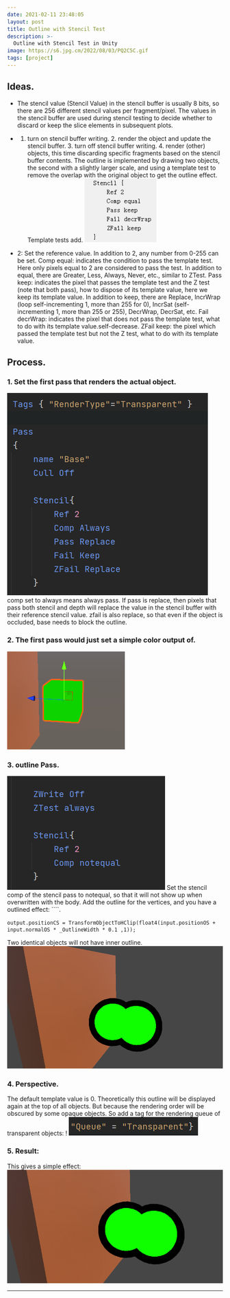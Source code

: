 ```yaml
---
date: 2021-02-11 23:48:05
layout: post
title: Outline with Stencil Test
description: >-
  Outline with Stencil Test in Unity
image: https://s6.jpg.cm/2022/08/03/PQ2C5C.gif
tags: [project]
---
```


## Ideas.
- The stencil value (Stencil Value) in the stencil buffer is usually 8 bits, so there are 256 different stencil values per fragment/pixel. The values in the stencil buffer are used during stencil testing to decide whether to discard or keep the slice elements in subsequent plots.
- 1. turn on stencil buffer writing. 2. render the object and update the stencil buffer. 3. turn off stencil buffer writing. 4. render (other) objects, this time discarding specific fragments based on the stencil buffer contents.
The outline is implemented by drawing two objects, the second with a slightly larger scale, and using a template test to remove the overlap with the original object to get the outline effect.
Template tests add.
![](/assets/img/stencil_outline/1.png)

- 2: Set the reference value. In addition to 2, any number from 0-255 can be set.
Comp equal: indicates the condition to pass the template test. Here only pixels equal to 2 are considered to pass the test. In addition to equal, there are Greater, Less, Always, Never, etc., similar to ZTest.
Pass keep: indicates the pixel that passes the template test and the Z test (note that both pass), how to dispose of its template value, here we keep its template value. In addition to keep, there are Replace, IncrWrap (loop self-incrementing 1, more than 255 for 0), IncrSat (self-incrementing 1, more than 255 or 255), DecrWrap, DecrSat, etc.
Fail decrWrap: indicates the pixel that does not pass the template test, what to do with its template value.self-decrease.
ZFail keep: the pixel which passed the template test but not the Z test, what to do with its template value.

## Process. 
### 1. Set the first pass that renders the actual object.
![](/assets/img/stencil_outline/2.png)
comp set to always means always pass.
If pass is replace, then pixels that pass both stencil and depth will replace the value in the stencil buffer with their reference stencil value.
zfail is also replace, so that even if the object is occluded, base needs to block the outline.

### 2. The first pass would just set a simple color output of. 
![](/assets/img/stencil_outline/3.png)

### 3. outline Pass. 
![](/assets/img/stencil_outline/4.png)
Set the stencil comp of the stencil pass to notequal, so that it will not show up when overwritten with the body.
Add the outline for the vertices, and you have a outlined effect: ````.

```
output.positionCS = TransformObjectToHClip(float4(input.positionOS + input.normalOS * _OutlineWidth * 0.1 ,1));
```

Two identical objects will not have inner outline.
![](/assets/img/stencil_outline/5.png)

### 4. Perspective. 
The default template value is 0. Theoretically this outline will be displayed again at the top of all objects.
But because the rendering order will be obscured by some opaque objects. So add a tag for the rendering queue of transparent objects: !
![](/assets/img/stencil_outline/6.png)

### 5. Result:
 This gives a simple effect:
![](/assets/img/stencil_outline/7.gif)

---